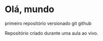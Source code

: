 # Olá, mundo
 primeiro repositório versionado git github

 Repositório criado durante uma aula ao vivo.
